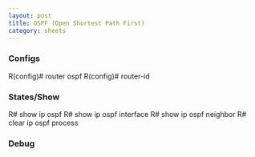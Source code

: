 ```yaml
---
layout: post
title: OSPF (Open Shortest Path First)
category: sheets
---
```

<div class="col-md-6">
 <h3>Configs</h3>
    R(config)# router ospf <pid>
	R(config)# router-id <id>
</div>
<div class="col-md-4">
 <div class="row">
  <h3>States/Show</h3>
    R# show ip ospf
    R# show ip ospf interface <int>
    R# show ip ospf neighbor
    R# clear ip ospf process
 </div>
 <div class="row">
  <h3>Debug</h3>
 </div>
</div>
